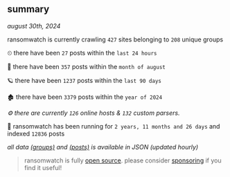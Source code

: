 
## summary
_august 30th, 2024_

ransomwatch is currently crawling `427` sites belonging to `208` unique groups

⏲ there have been `27` posts within the `last 24 hours`

🦈 there have been `357` posts within the `month of august`

🪐 there have been `1237` posts within the `last 90 days`

🏚 there have been `3379` posts within the `year of 2024`

_⚙️ there are currently `126` online hosts & `132` custom parsers._

🦕 ransomwatch has been running for `2 years, 11 months and 26 days` and indexed `12836` posts

_all data  [(groups)](http://ransomwhat.telemetry.ltd/groups) and [(posts)](http://ransomwhat.telemetry.ltd/posts) is available in JSON (updated hourly)_

> ransomwatch is fully [open source](https://github.com/joshhighet/ransomwatch#ransomwatch--). please consider [sponsoring](https://github.com/sponsors/joshhighet) if you find it useful!
